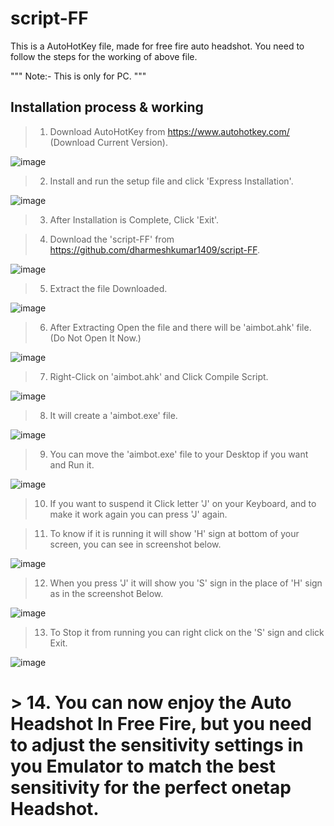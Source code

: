 # script-FF

This is a AutoHotKey file, made for free fire auto headshot. You need to follow the steps for the working of above file.

""" Note:- This is only for PC. """

## Installation process & working

>1. Download AutoHotKey from https://www.autohotkey.com/  (Download Current Version).

![image](https://user-images.githubusercontent.com/73641326/149649533-02202b9f-4e06-4e03-9532-00b4a3718224.png)

>2. Install and run the setup file and click 'Express Installation'.

![image](https://user-images.githubusercontent.com/73641326/149649578-50ae295d-83ef-4ab5-8b96-57b086ede57b.png)

>3. After Installation is Complete, Click 'Exit'.

>4. Download the 'script-FF' from https://github.com/dharmeshkumar1409/script-FF.

![image](https://user-images.githubusercontent.com/73641326/149649706-503ba637-c1f6-46ab-ae39-3922e8cc32ff.png)

>5. Extract the file Downloaded.

![image](https://user-images.githubusercontent.com/73641326/149649726-6a05ffad-15b0-48b0-8b41-43f0a1815288.png)

>6. After Extracting Open the file and there will be 'aimbot.ahk' file. (Do Not Open It Now.)

![image](https://user-images.githubusercontent.com/73641326/149649768-e9190444-e209-47b4-935b-793fdda8bdb6.png)

>7. Right-Click on 'aimbot.ahk' and Click Compile Script.

![image](https://user-images.githubusercontent.com/73641326/149649835-82495489-5431-4779-ae08-2aa37f4e17f3.png)

>8. It will create a 'aimbot.exe' file.

![image](https://user-images.githubusercontent.com/73641326/149649855-738bf137-87c4-49d1-a922-cb4ca5fe6a0b.png)

>9. You can move the 'aimbot.exe' file to your Desktop if you want and Run it.

![image](https://user-images.githubusercontent.com/73641326/149649877-1f01719d-e110-47ef-8fcb-df5a6bdc9c39.png)

>10. If you want to suspend it Click letter 'J' on your Keyboard, and to make it work again you can press 'J' again.

>11. To know if it is running it will show 'H' sign at bottom of your screen, you can see in screenshot below.

![image](https://user-images.githubusercontent.com/73641326/149650023-23235d6e-bcfa-401d-bdeb-9c7bc164ec3c.png)

>12. When you press 'J' it will show you 'S' sign in the place of 'H' sign as in the screenshot Below.

![image](https://user-images.githubusercontent.com/73641326/149650090-62ec2970-35ef-48d9-934e-53bf47f1f637.png)

>13. To Stop it from running you can right click on the 'S' sign and click Exit.

![image](https://user-images.githubusercontent.com/73641326/149650123-396a13ca-0209-49d8-bca9-2ecde4045094.png)

# > 14. You can now enjoy the Auto Headshot In Free Fire, but you need to adjust the sensitivity settings in you Emulator to match the best sensitivity for the perfect onetap Headshot.
